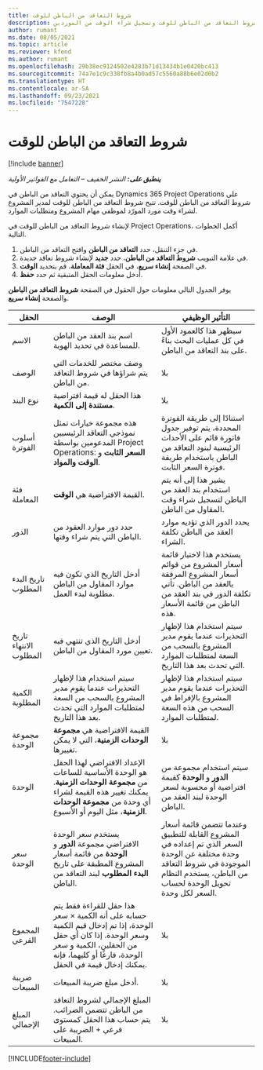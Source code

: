 ```yaml
---
title: شروط التعاقد من الباطن للوقت
description: يوضح هذا الموضوع كيفية تسجيل شروط التعاقد من الباطن للوقت وتسجيل شراء الوقت من الموردين.
author: rumant
ms.date: 08/05/2021
ms.topic: article
ms.reviewer: kfend
ms.author: rumant
ms.openlocfilehash: 29b38ec9124502e4283b71d13434b1e0420bc413
ms.sourcegitcommit: 74a7e1c9c338fb8a4b0ad57c5560a88b6e02d0b2
ms.translationtype: HT
ms.contentlocale: ar-SA
ms.lasthandoff: 09/23/2021
ms.locfileid: "7547228"
---
```

# <a name="subcontract-lines-for-time"></a>شروط التعاقد من الباطن للوقت

[!include [banner](../../includes/dataverse-preview.md)]

_**ينطبق على:** النشر الخفيف – التعامل مع الفواتير الأولية_

يمكن أن يحتوي التعاقد من الباطن في Dynamics 365 Project Operations على شروط التعاقد من الباطن للوقت. تتيح شروط التعاقد من الباطن للوقت لمدير المشروع لشراء وقت مورد المورّد لموظفي مهام المشروع ومتطلبات الموارد.

لإنشاء شروط التعاقد من الباطن للوقت في Project Operations، أكمل الخطوات التالية.

1. في جزء التنقل، حدد **التعاقد من الباطن** وافتح التعاقد من الباطن.
2. في علامة التبويب **شروط التعاقد من الباطن**، حدد **جديد** لإنشاء شروط تعاقد جديدة.
3. في الصفحة **إنشاء سريع**، في الحقل **فئة المعاملة**، قم بتحديد **الوقت**.
4. أدخل معلومات الحقل المتبقية ثم حدد **حفظ**.

  يوفر الجدول التالي معلومات حول الحقول في الصفحة **شروط التعاقد من الباطن** والصفحة **إنشاء سريع**.

| **الحقل** | **الوصف** | **التأثير الوظيفي** |
| --- | --- | --- |
| الاسم  | اسم بند العقد من الباطن للمساعدة في تحديد الهوية. | سيظهر هذا كالعمود الأول في كل عمليات البحث بناءً على بند التعاقد من الباطن. |
| الوصف  | وصف مختصر للخدمات التي يتم شراؤها في شروط التعاقد من الباطن. |‏‫بلا |
| نوع البند |   هذا الحقل له قيمة افتراضية **مستندة إلى الكمية**.| ‏‫بلا |
| أسلوب الفوترة | هذه مجموعة خيارات تمثل نموذجي التعاقد الرئيسيين المدعومين بواسطة Project Operations: **السعر الثابت** و **الوقت والمواد**. | استنادًا إلى طريقة الفوترة المحددة، يتم توفير جدول فاتورة قائم على الأحداث الرئيسية لبنود التعاقد من الباطن باستخدام طريقة فوترة السعر الثابت. |
| فئة المعاملة | القيمة الافتراضية هي **الوقت**. | يشير هذا إلى أنه يتم استخدام بند العقد من الباطن لتسجيل شراء وقت المقاول من الباطن. |
| الدور | حدد دور موارد العقود من الباطن التي يتم شراء وقتها. | يحدد الدور الذي تؤديه موارد العقد من الباطن تكلفة الشراء. |
| تاريخ البدء المطلوب | أدخل التاريخ الذي تكون فيه موارد المقاول من الباطن مطلوبة لبدء العمل. | يستخدم هذا لاختيار قائمة أسعار المشروع من قوائم أسعار المشروع المرفقة بالعقد من الباطن. تأتي تكلفة الدور في بند العقد من الباطن من قائمة الأسعار هذه. |
| تاريخ الانتهاء المطلوب | أدخل التاريخ الذي تنتهي فيه تعيين مورد المقاول من الباطن. | سيتم استخدام هذا لإظهار التحذيرات عندما يقوم مدير المشروع بالسحب من السعة لمتطلبات الموارد التي تحدث بعد هذا التاريخ. |
| الكمية المطلوبة | سيتم استخدام هذا لإظهار التحذيرات عندما يقوم مدير المشروع بالسحب من السعة لمتطلبات الموارد التي تحدث بعد هذا التاريخ. | سيتم استخدام هذا لإظهار التحذيرات عندما يقوم مدير المشروع بالإفراط في السحب من هذه السعة لمتطلبات الموارد. |
| ‏‫مجموعة الوحدة‬ | القيمة الافتراضية هي **مجموعة الوحدات الزمنية**، التي لا يمكن تغييرها. | ‏‫بلا|
| الوحدة | الإعداد الافتراضي لهذا الحقل هو الوحدة الأساسية للساعات من **مجموعة الوحدات الزمنية**. يمكنك تغيير هذه القيمة لشراء أي وحدة من **مجموعة الوحدات الزمنية**، مثل اليوم أو الأسبوع. | سيتم استخدام مجموعة من **الدور** و **الوحدة** كقيمة افتراضية أو محسوبة لسعر الوحدة لبند العقد من الباطن. |
| سعر الوحدة | يستخدم سعر الوحدة الافتراضي مجموعة **الدور** و **الوحدة** من قائمة أسعار المشروع المطبقة على تاريخ **البدء المطلوب** لبند التعاقد من الباطن. | وعندما تتضمن قائمة أسعار المشروع القابلة للتطبيق السعر الذي تم إعداده في وحدة مختلفة عن الوحدة الموجودة في شروط التعاقد من الباطن، يستخدم النظام تحويل الوحدة لحساب السعر لكل وحدة. |
| المجموع الفرعي |    هذا حقل للقراءة فقط يتم حسابه على أنه الكمية × سعر الوحدة، إذا تم إدخال قيم الكمية وسعر الوحدة. إذا كان أي حقل من الحقلين، الكمية و سعر الوحدة، فارغًا أو كليهما، فإنه يمكنك إدخال قيمة في الحقل. | ‏‫بلا|
| ضريبة المبيعات |   أدخل مبلغ ضريبة المبيعات. |‏‫بلا |
| ‏‫المبلغ الإجمالي | المبلغ الإجمالي لشروط التعاقد من الباطن تتضمن الضرائب. يتم حساب هذا الحقل كمستوى فرعي + الضريبة على المبيعات.|‏‫بلا |

[!INCLUDE[footer-include](../../includes/footer-banner.md)]
